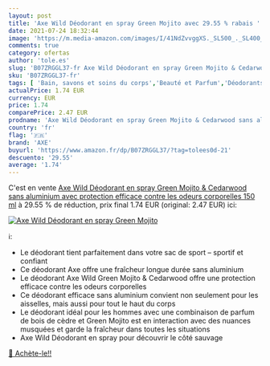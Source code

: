 ```yaml
---
layout: post
title: 'Axe Wild Déodorant en spray Green Mojito avec 29.55 % rabais '
date: 2021-07-24 18:32:44
image: 'https://m.media-amazon.com/images/I/41NdZvvggXS._SL500_._SL400_.jpg'
comments: true
category: ofertas
author: 'tole.es'
slug: 'B07ZRGGL37-fr Axe Wild Déodorant en spray Green Mojito & Cedarwood sans...'
sku: 'B07ZRGGL37-fr'
tags: [ 'Bain, savons et soins du corps','Beauté et Parfum','Déodorants et anti-transpirants','axe', ]
actualPrice: 1.74 EUR
currency: EUR
price: 1.74
comparePrice: 2.47 EUR
prodname: 'Axe Wild Déodorant en spray Green Mojito & Cedarwood sans aluminium avec protection efficace contre les odeurs corporelles 150 ml'
country: 'fr'
flag: '🇫🇷'
brand: 'AXE'
buyurl: 'https://www.amazon.fr/dp/B07ZRGGL37/?tag=tolees0d-21'
descuento: '29.55'
average: '1.74'
---
```


C'est en vente [Axe Wild Déodorant en spray Green Mojito & Cedarwood sans aluminium avec protection efficace contre les odeurs corporelles 150 ml](https://www.amazon.fr/dp/B07ZRGGL37/?tag=tolees0d-21)  à  29.55 % de réduction, prix final  1.74 EUR (original: 2.47 EUR) ici:

[![Axe Wild Déodorant en spray Green Mojito](https://m.media-amazon.com/images/I/41NdZvvggXS._SL500_._SL400_.jpg)](https://www.amazon.fr/dp/B07ZRGGL37/?tag=tolees0d-21)

ℹ️:

- Le déodorant tient parfaitement dans votre sac de sport – sportif et confiant
- Ce déodorant Axe offre une fraîcheur longue durée sans aluminium
- Le déodorant Axe Wild Green Mojito & Cedarwood offre une protection efficace contre les odeurs corporelles
- Ce déodorant efficace sans aluminium convient non seulement pour les aisselles, mais aussi pour tout le haut du corps
- Le déodorant idéal pour les hommes avec une combinaison de parfum de bois de cèdre et Green Mojito est en interaction avec des nuances musquées et garde la fraîcheur dans toutes les situations
- Axe Wild Déodorant en spray pour découvrir le côté sauvage

[🛒 Achète-le!!](https://www.amazon.fr/dp/B07ZRGGL37/?tag=tolees0d-21)

